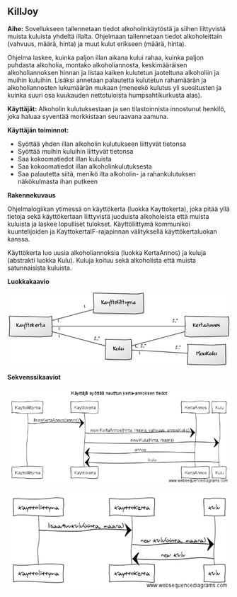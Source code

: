 ## KillJoy

**Aihe:** Sovellukseen tallennetaan tiedot alkoholinkäytöstä ja siihen liittyvistä muista kuluista yhdeltä illalta. Ohjelmaan tallennetaan tiedot alkoholeittain (vahvuus, määrä, hinta) ja muut kulut erikseen (määrä, hinta).

Ohjelma laskee, kuinka paljon illan aikana kului rahaa, kuinka paljon puhdasta alkoholia, montako alkoholiannosta, keskimääräisen alkoholiannoksen hinnan ja listaa kaiken kulutetun jaoteltuna alkoholiin ja muihin kuluihin. Lisäksi annetaan palautetta kulutetun rahamäärän ja alkoholiannosten lukumäärän mukaan (meneekö kulutus yli suositusten ja kuinka suuri osa kuukauden nettotuloista humpsahtikurkusta alas).


**Käyttäjät:** Alkoholin kulutuksestaan ja sen tilastoinnista innostunut henkilö, joka haluaa syventää morkkistaan seuraavana aamuna.

**Käyttäjän toiminnot:**
* Syöttää yhden illan alkoholin kulutukseen liittyvät tietonsa
* Syöttää muihin kuluihin liittyvät tietonsa
* Saa kokoomatiedot illan kuluista
* Saa kokoomatiedot illan alkoholinkulutuksesta
* Saa palautetta siitä, menikö ilta alkoholin- ja rahankulutuksen näkökulmasta ihan putkeen 

**Rakennekuvaus**

Ohjelmalogiikan ytimessä on käyttökerta (luokka Kayttokerta), joka pitää yllä tietoja sekä käyttökertaan liittyvistä juoduista alkoholeista että muista kuluista ja laskee lopulliset tulokset. Käyttöliittymä kommunikoi kuuntelijoiden ja KayttokertaIF-rajapinnan välityksellä käyttökertaluokan kanssa. 

Käyttökerta luo uusia alkoholiannoksia (luokka KertaAnnos) ja kuluja (abstrakti luokka Kulu). Kuluja koituu sekä alkoholista että muista satunnaisista kuluista.


**Luokkakaavio**


![Luokkakaavio](https://github.com/annapiir/killjoy/blob/master/dokumentaatio/luokkakaavio.png)


**Sekvenssikaaviot**


![Käyttäjä syöttää nautitun kerta-annoksen tiedot](https://github.com/annapiir/killjoy/blob/master/dokumentaatio/sekvenssikaavio1.png)

![Käyttäjä laskee tulokset](https://github.com/annapiir/killjoy/blob/master/dokumentaatio/sekvenssikaavio2.png)

